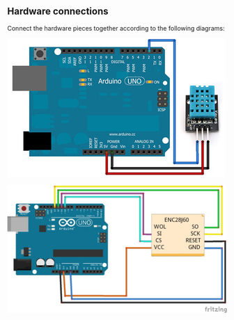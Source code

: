 

## Hardware connections

Connect the hardware pieces together according to the following diagrams:

![DHT11](img/dht11_arduino.jpg)

![LAN](img/lan_arduino.jpg)